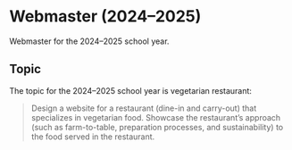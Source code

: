 # Webmaster (2024–2025)

Webmaster for the 2024–2025 school year.

## Topic

The topic for the 2024–2025 school year is vegetarian restaurant:

> Design a website for a restaurant (dine-in and carry-out) that specializes in vegetarian food.
> Showcase the restaurant’s approach (such as farm-to-table, preparation processes, and sustainability) to the food served in the restaurant.
